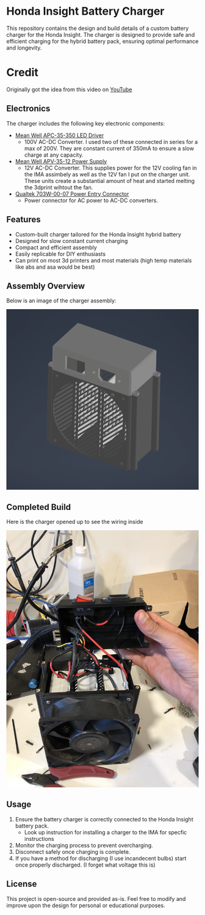 # Honda Insight Battery Charger

This repository contains the design and build details of a custom battery charger for the Honda Insight. The charger is designed to provide safe and efficient charging for the hybrid battery pack, ensuring optimal performance and longevity.

# Credit
Originally got the idea from this video on 
[YouTube](https://youtu.be/EqXRL9_Ua3o?si=K9bpzmQsqc-u3qMu)

## Electronics
The charger includes the following key electronic components:
- [Mean Well APC-35-350 LED Driver](https://www.digikey.com/en/products/detail/mean-well-usa-inc/APC-35-350/7702578)
  - 100V AC-DC Converter. I used two of these connected in series for a max of 200V. They are constant current of 350mA
    to ensure a slow charge at any capacity.  
- [Mean Well APV-35-12 Power Supply](https://www.digikey.com/en/products/detail/mean-well-usa-inc/APV-35-12/7702610)
  - 12V AC-DC Converter. This supplies power for the 12V cooling fan in the IMA assimbely as well as the 12V fan I put on
    the charger unit. These units create a substantial amount of heat and started melting the 3dprint wihtout the fan.
- [Qualtek 703W-00-07 Power Entry Connector](https://www.digikey.com/en/products/detail/qualtek/703W-00-07/1164206)
  - Power connector for AC power to AC-DC converters.

## Features
- Custom-built charger tailored for the Honda Insight hybrid battery
- Designed for slow constant current charging
- Compact and efficient assembly
- Easily replicable for DIY enthusiasts
- Can print on most 3d printers and most materials (high temp materials like abs and asa would be best)

## Assembly Overview
Below is an image of the charger assembly:

![Charger Assembly](assembly.png)

## Completed Build
Here is the charger opened up to see the wiring inside

![Completed Build](IMG_8988.jpg)

## Usage
1. Ensure the battery charger is correctly connected to the Honda Insight battery pack.
   - Look up instruction for installing a charger to the IMA for specfic instructions
4. Monitor the charging process to prevent overcharging.
5. Disconnect safely once charging is complete.
6. If you have a method for discharging (I use incandecent bulbs) start once properly discharged. (I forget what voltage this is)

## License
This project is open-source and provided as-is. Feel free to modify and improve upon the design for personal or educational purposes.
